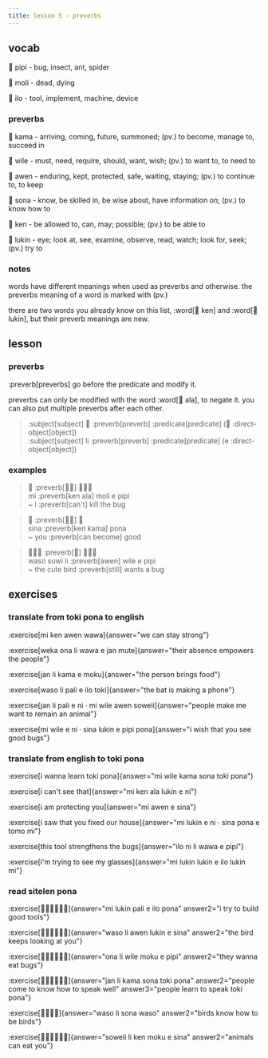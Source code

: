 ```yaml
---
title: lesson 5 - preverbs
---
```


## vocab
󱥑 pipi - bug, insect, ant, spider

󱤷 moli - dead, dying

󱤎 ilo - tool, implement, machine, device

### preverbs
󱤖 kama - arriving, coming, future, summoned; (pv.) to become, manage to, succeed in

󱥷 wile - must, need, require, should, want, wish; (pv.) to want to, to need to

󱤈 awen - enduring, kept, protected, safe, waiting, staying; (pv.) to continue to, to keep

󱥡 sona - know, be skilled in, be wise about, have information on; (pv.) to know how to

󱤘 ken - be allowed to, can, may; possible; (pv.) to be able to

󱤮 lukin - eye; look at, see, examine, observe, read, watch; look for, seek; (pv.) try to

### notes
words have different meanings when used as preverbs and otherwise. the preverbs meaning of a word is marked with (pv.)

there are two words you already know on this list, :word[󱤘 ken] and :word[󱤮 lukin], but their preverb meanings are new.

## lesson
### preverbs
:preverb[preverbs] go before the predicate and modify it.

preverbs can only be modified with the word :word[󱤂 ala], to negate it. you can also put multiple preverbs after each other.

> :subject[subject] 󱤧 :preverb[preverb] :predicate[predicate] (󱤉 :direct-object[object]) \
> :subject[subject] li :preverb[preverb] :predicate[predicate] (e :direct-object[object])

### examples

> 󱤴 :preverb[󱤘󱤂] 󱤷󱤉󱥑 \
> mi :preverb[ken ala] moli e pipi \
> ~ i :preverb[can't] kill the bug

> 󱥞 :preverb[󱤘󱤖] 󱥔 \
> sina :preverb[ken kama] pona \
> ~ you :preverb[can become] good

> 󱥴󱥦󱤧 :preverb[󱤈] 󱥷󱤉󱥑 \
> waso suwi li :preverb[awen] wile e pipi \
> ~ the cute bird :preverb[still] wants a bug

## exercises
### translate from toki pona to english
:exercise[mi ken awen wawa]{answer="we can stay strong"}

:exercise[weka ona li wawa e jan mute]{answer="their absence empowers the people"}

:exercise[jan li kama e moku]{answer="the person brings food"}

:exercise[waso li pali e ilo toki]{answer="the bat is making a phone"}

:exercise[jan li pali e ni · mi wile awen soweli]{answer="people make me want to remain an animal"}

:exercise[mi wile e ni · sina lukin e pipi pona]{answer="i wish that you see good bugs"}

### translate from english to toki pona
:exercise[i wanna learn toki pona]{answer="mi wile kama sona toki pona"}

:exercise[i can't see that]{answer="mi ken ala lukin e ni"}

:exercise[i am protecting you]{answer="mi awen e sina"}

:exercise[i saw that you fixed our house]{answer="mi lukin e ni · sina pona e tomo mi"}

:exercise[this tool strengthens the bugs]{answer="ilo ni li wawa e pipi"}

:exercise[i'm trying to see my glasses]{answer="mi lukin lukin e ilo lukin mi"}

### read sitelen pona
:exercise[󱤴󱤮󱥉󱤉󱤎󱥔]{answer="mi lukin pali e ilo pona" answer2="i try to build good tools"}

:exercise[󱥴󱤧󱤈󱤮󱤉󱥞]{answer="waso li awen lukin e sina" answer2="the bird keeps looking at you"}

:exercise[󱥆󱤧󱥷󱤶󱤉󱥑]{answer="ona li wile moku e pipi" answer2="they wanna eat bugs"}

:exercise[󱤑󱤧󱤖󱥡󱥬󱥔]{answer="jan li kama sona toki pona" answer2="people come to know how to speak well" answer3="people learn to speak toki pona"}

:exercise[󱥴󱤧󱥡󱥴]{answer="waso li sona waso" answer2="birds know how to be birds"}

:exercise[󱥢󱤧󱤘󱤶󱤉󱥞]{answer="soweli li ken moku e sina" answer2="animals can eat you"}
